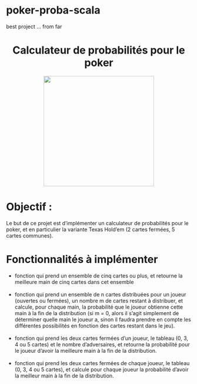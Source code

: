 # poker-proba-scala
best project ... from far

<div align = "center">
  
  <h1>Calculateur de probabilités pour le poker</h1>

   <img src ="https://media.giphy.com/media/3ov9jUCYetT3GVwcy4/giphy-downsized-large.gif" width="300px"/>
  
  
  </div>

  
  <h1>Objectif :</h1>
  <p>Le but de ce projet est d’implémenter un calculateur de probabilités
pour le poker, et en particulier la variante Texas Hold’em (2 cartes fermées,
5 cartes communes).</p>
  
  <h1>Fonctionnalités à implémenter</h1>

<ul>
  <li>fonction qui prend un ensemble de cinq cartes ou plus, et retourne la
          meilleure main de cinq cartes dans cet ensemble</li>
  <br>
  
  <li>fonction qui prend un ensemble de n cartes distribuées pour un joueur
        (ouvertes ou fermées), un nombre m de cartes restant à distribuer, et
        calcule, pour chaque main, la probabilité que le joueur obtienne cette
        main à la fin de la distribution (si m = 0, alors il s’agit simplement de
        déterminer quelle main le joueur a, sinon il faudra prendre en compte
        les différentes possibilités en fonction des cartes restant dans le jeu).</li>  
    <br>

  <li>fonction qui prend les deux cartes fermées d’un joueur, le tableau (0,
        3, 4 ou 5 cartes) et le nombre d’adversaires, et retourne la probabilité
        pour le joueur d’avoir la meilleure main à la fin de la distribution.</li>
    <br>

   <li>fonction qui prend les deux cartes fermées de chaque joueur, le tableau
        (0, 3, 4 ou 5 cartes), et calcule pour chaque joueur la probabilité
        d’avoir la meilleur main à la fin de la distribution.</li>
  <br>

</ul>
      
      
  
